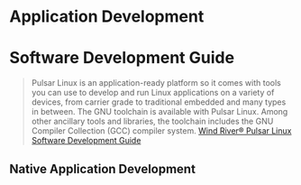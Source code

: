 # Application Development

# Software Development Guide

> Pulsar Linux is an application-ready platform so it comes with tools you can use to develop and run Linux applications on a variety of devices, from carrier grade to traditional embedded and many types in between. The GNU toolchain is available with Pulsar Linux. Among other ancillary tools and libraries, the toolchain includes the GNU Compiler Collection (GCC) compiler system. [Wind River® Pulsar Linux Software Development Guide](https://software.intel.com/sites/default/files/managed/49/b0/wr_pulsar_linux_software_development_guide_70.pdf)

## Native Application Development

